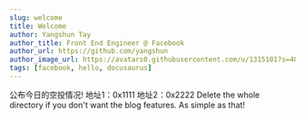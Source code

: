 ```yaml
---
slug: welcome
title: Welcome
author: Yangshun Tay
author_title: Front End Engineer @ Facebook
author_url: https://github.com/yangshun
author_image_url: https://avatars0.githubusercontent.com/u/1315101?s=400&v=4
tags: [facebook, hello, docusaurus]
---
```


公布今日的空投情况!
地址1：0x1111
地址2：0x2222
Delete the whole directory if you don't want the blog features. As simple as that!
